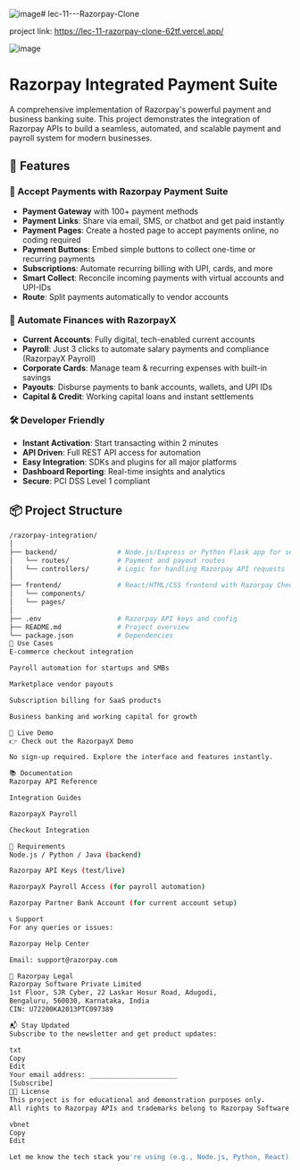 ![image](https://github.com/user-attachments/assets/a44c6e0b-eb21-4232-bc2e-c605aa2bc0d4)# lec-11---Razorpay-Clone

project link: https://lec-11-razorpay-clone-62tf.vercel.app/


![image](https://github.com/user-attachments/assets/adf878c9-d982-4eb8-9efd-f2b57a628827)



# Razorpay Integrated Payment Suite

A comprehensive implementation of Razorpay's powerful payment and business banking suite. This project demonstrates the integration of Razorpay APIs to build a seamless, automated, and scalable payment and payroll system for modern businesses.

## 🚀 Features

### 🔹 Accept Payments with Razorpay Payment Suite
- **Payment Gateway** with 100+ payment methods
- **Payment Links**: Share via email, SMS, or chatbot and get paid instantly
- **Payment Pages**: Create a hosted page to accept payments online, no coding required
- **Payment Buttons**: Embed simple buttons to collect one-time or recurring payments
- **Subscriptions**: Automate recurring billing with UPI, cards, and more
- **Smart Collect**: Reconcile incoming payments with virtual accounts and UPI-IDs
- **Route**: Split payments automatically to vendor accounts

### 🔹 Automate Finances with RazorpayX
- **Current Accounts**: Fully digital, tech-enabled current accounts
- **Payroll**: Just 3 clicks to automate salary payments and compliance (RazorpayX Payroll)
- **Corporate Cards**: Manage team & recurring expenses with built-in savings
- **Payouts**: Disburse payments to bank accounts, wallets, and UPI IDs
- **Capital & Credit**: Working capital loans and instant settlements

### 🛠️ Developer Friendly
- **Instant Activation**: Start transacting within 2 minutes
- **API Driven**: Full REST API access for automation
- **Easy Integration**: SDKs and plugins for all major platforms
- **Dashboard Reporting**: Real-time insights and analytics
- **Secure**: PCI DSS Level 1 compliant

## 📦 Project Structure

```bash
/razorpay-integration/
│
├── backend/               # Node.js/Express or Python Flask app for server-side APIs
│   └── routes/            # Payment and payout routes
│   └── controllers/       # Logic for handling Razorpay API requests
│
├── frontend/              # React/HTML/CSS frontend with Razorpay Checkout integration
│   └── components/
│   └── pages/
│
├── .env                   # Razorpay API keys and config
├── README.md              # Project overview
└── package.json           # Dependencies
💼 Use Cases
E-commerce checkout integration

Payroll automation for startups and SMBs

Marketplace vendor payouts

Subscription billing for SaaS products

Business banking and working capital for growth

🧪 Live Demo
👉 Check out the RazorpayX Demo

No sign-up required. Explore the interface and features instantly.

📚 Documentation
Razorpay API Reference

Integration Guides

RazorpayX Payroll

Checkout Integration

📌 Requirements
Node.js / Python / Java (backend)

Razorpay API Keys (test/live)

RazorpayX Payroll Access (for payroll automation)

Razorpay Partner Bank Account (for current account setup)

📞 Support
For any queries or issues:

Razorpay Help Center

Email: support@razorpay.com

🏢 Razorpay Legal
Razorpay Software Private Limited
1st Floor, SJR Cyber, 22 Laskar Hosur Road, Adugodi,
Bengaluru, 560030, Karnataka, India
CIN: U72200KA2013PTC097389

📬 Stay Updated
Subscribe to the newsletter and get product updates:

txt
Copy
Edit
Your email address: ______________________
[Subscribe]
🧑‍💻 License
This project is for educational and demonstration purposes only.
All rights to Razorpay APIs and trademarks belong to Razorpay Software Pvt Ltd.

vbnet
Copy
Edit

Let me know the tech stack you're using (e.g., Node.js, Python, React), and I can tailor this README wit
